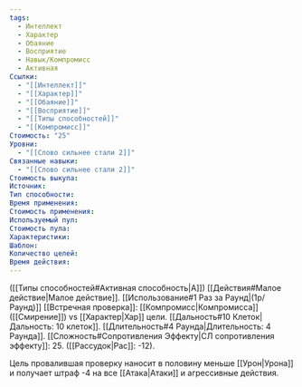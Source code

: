 ```yaml
---
tags:
  - Интеллект
  - Характер
  - Обаяние
  - Восприятие
  - Навык/Компромисс
  - Активная
Ссылки:
  - "[[Интеллект]]"
  - "[[Характер]]"
  - "[[Обаяние]]"
  - "[[Восприятие]]"
  - "[[Типы способностей]]"
  - "[[Компромисс]]"
Стоимость: "25"
Уровни:
  - "[[Слово сильнее стали 2]]"
Связанные навыки:
  - "[[Слово сильнее стали 2]]"
Стоимость выкупа:
Источник:
Тип способности:
Время применения:
Стоимость применения:
Используемый пул:
Стоимость пула:
Характеристики:
Шаблон:
Количество целей:
Время действия:
---
```

([[Типы способностей#Активная способность|А]]) [[Действия#Малое действие|Малое действие]]. [[Использование#1 Раз за Раунд|(1р/Раунд)]] [[Встречная проверка]]: [[Компромисс|Компромисса]] ([[Смирение]]) vs [[Характер|Хар]] цели. [[Дальность#10 Клеток|Дальность: 10 клеток]]. [[Длительность#4 Раунда|Длительность: 4 Раунда]]. [[Сложность#Cопротивления Эффекту|СЛ сопротивления эффекту]]: 25. 
([[Рассудок|Рас]]: -12).

Цель провалившая проверку наносит в половину меньше [[Урон|Урона]] и получает штраф -4 на все [[Атака|Атаки]] и агрессивные действия. 